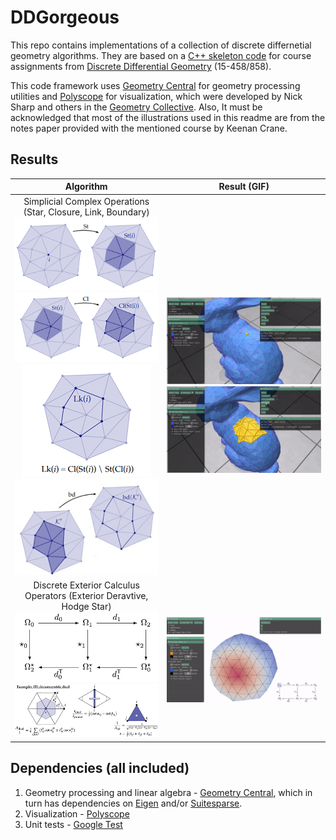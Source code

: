 # DDGorgeous

This repo contains implementations of a collection of discrete differnetial geometry algorithms. They are based on a [C++ skeleton code](https://github.com/GeometryCollective/ddg-exercises) for course assignments from [Discrete Differential Geometry](https://brickisland.net/DDGSpring2020/) (15-458/858).

This code framework uses [Geometry Central](https://github.com/nmwsharp/geometry-central) for geometry processing utilities and [Polyscope](https://github.com/nmwsharp/polyscope) for visualization, which were developed by Nick Sharp and others in the [Geometry Collective](http://geometry.cs.cmu.edu/). Also, It must be acknowledged that most of the illustrations used in this readme are from the notes paper provided with the mentioned course by Keenan Crane.

## Results

|                                                                                                               Algorithm                                                                                                               | Result (GIF)                                                                   |
| :-----------------------------------------------------------------------------------------------------------------------------------------------------------------------------------------------------------------------------------: | ------------------------------------------------------------------------------ |
| Simplicial Complex Operations (Star, Closure, Link, Boundary)<br />![img](image/README/1650891275357.png)<br />![img](image/README/1650891304489.png)<br />![img](image/README/1650891320023.png)<br />![img](image/README/1650891245290.png) | ![img](image/README/1650890503193.png)<br />![img](image/README/1650890508006.png) |
|                                          Discrete Exterior Calculus Operators (Exterior Deravtive, Hodge Star)<br />![](image/README/1650891936774.png)<br />![](image/README/1650891955530.png)                                          | ![](image/README/1650902675076.png)                                              |

## Dependencies (all included)

1. Geometry processing and linear algebra - [Geometry Central](https://github.com/nmwsharp/geometry-central), which in turn has dependencies on [Eigen](https://eigen.tuxfamily.org) and/or [Suitesparse](https://people.engr.tamu.edu/davis/suitesparse.html).
2. Visualization - [Polyscope](https://github.com/nmwsharp/polyscope)
3. Unit tests - [Google Test](https://github.com/google/googletest)
